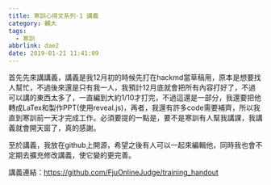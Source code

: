 ```yaml
---
title: 寒訓心得文系列-1 講義
category: 輔大
tags:
  - 寒訓
abbrlink: dae2
date: 2019-01-21 11:41:09
---
```

首先先來講講義，講義是我12月初的時候先打在hackmd當草稿用，原本是想要找人幫忙，不過後來還是只有我一人，我預計12月底就會把所有內容打好了，不過可以講的東西太多了，一直編到大約1/10才打完，不過這還是一部分，我還要把他轉成LaTex和製作PPT(使用reveal.js)，再者，我還有許多code需要補齊，所以我直到寒訓前一天才完成工作。必須要提的一點是，要不是寒訓有人幫我講課，我講義就會開天窗了，真的感謝。

至於講義，我放在github上開源，希望之後有人可以一起來編輯他，同時我也會不定期去擴充修改講義，使它變的更完善。

講義連結：https://github.com/FjuOnlineJudge/training_handout